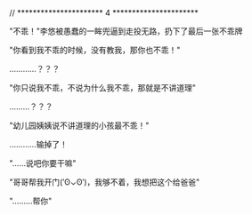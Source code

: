 // ********************** 4 **********************

"不乖！"李悠被愚蠢的一眸兜逼到走投无路，扔下了最后一张不乖牌

"你看到我不乖的时候，没有教我，那你也不乖！"

…………？？？

"你只说我不乖，不说为什么我不乖，那就是不讲道理"

………？？？

"幼儿园姨姨说不讲道理的小孩最不乖！"

…………输掉了！

"……说吧你要干嘛"

"哥哥帮我开门(′ʘ⌄ʘ‵)，我够不着，我想把这个给爸爸"

"………帮你"